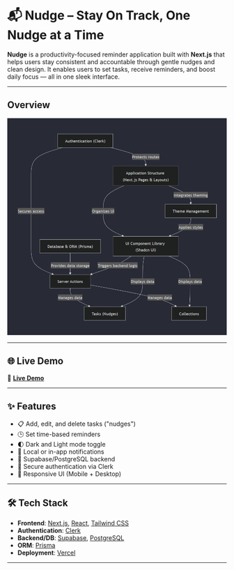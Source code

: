 # 📬 Nudge – Stay On Track, One Nudge at a Time

**Nudge** is a productivity-focused reminder application built with **Next.js** that helps users stay consistent and accountable through gentle nudges and clean design. It enables users to set tasks, receive reminders, and boost daily focus — all in one sleek interface.

---
## Overview
![Project Demo](/public/over.png)

---

## 🌐 Live Demo

🚀 **[Live Demo](https://nudge-beryl.vercel.app/)**

---

## ✨ Features

- 📋 Add, edit, and delete tasks ("nudges")
- 🕒 Set time-based reminders
- 🌓 Dark and Light mode toggle
- 🔔 Local or in-app notifications
- 💾 Supabase/PostgreSQL backend
- 🔐 Secure authentication via Clerk
- 🧭 Responsive UI (Mobile + Desktop)

---

## 🛠️ Tech Stack

- **Frontend**: [Next.js](https://nextjs.org/), [React](https://react.dev/), [Tailwind CSS](https://tailwindcss.com/)
- **Authentication**: [Clerk](https://clerk.com/)
- **Backend/DB**: [Supabase](https://supabase.io/), [PostgreSQL](https://www.postgresql.org/)
- **ORM**: [Prisma](https://www.prisma.io/)
- **Deployment**: [Vercel](https://vercel.com/)

---


